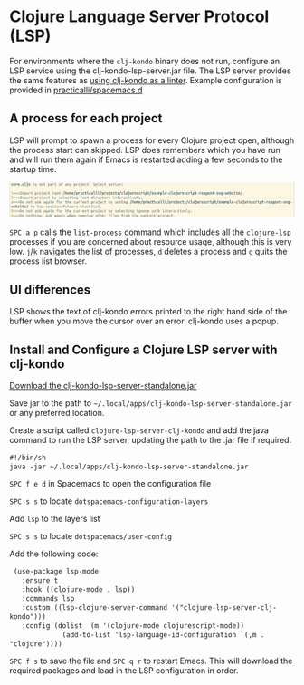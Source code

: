 # Clojure Language Server Protocol (LSP)
For environments where the `clj-kondo` binary does not run, configure an LSP service using the clj-kondo-lsp-server.jar file.  The LSP server provides the same features as [using clj-kondo as a linter](/install-spacemacs/enhance-clojure-experience.md).
Example configuration is provided in [practicalli/spacemacs.d](https://github.com/practicalli/spacemacs.d/)


## A process for each project
LSP will prompt to spawn a process for every Clojure project open, although the process start can skipped. LSP does remembers which you have run and will run them again if Emacs is restarted adding a few seconds to the startup time.

![Spacemacs Clojure LSP import project prompt](/images/spacemacs-clojure-lsp-project-import-prompt.png)

`SPC a p` calls the `list-process` command which includes all the `clojure-lsp` processes if you are concerned about resource usage, although this is very low.  `j`/`k` navigates the list of processes, `d` deletes a process and `q` quits the process list browser.

## UI differences
LSP shows the text of clj-kondo errors printed to the right hand side of the buffer when you move the cursor over an error. clj-kondo uses a popup.


## Install and Configure a Clojure LSP server with clj-kondo
[Download the clj-kondo-lsp-server-standalone.jar](https://github.com/borkdude/clj-kondo/releases/)

Save jar to the path to `~/.local/apps/clj-kondo-lsp-server-standalone.jar` or any preferred location.

Create a script called `clojure-lsp-server-clj-kondo` and add the java command to run the LSP server, updating the path to the .jar file if required.
```shell
#!/bin/sh
java -jar ~/.local/apps/clj-kondo-lsp-server-standalone.jar
```

`SPC f e d` in Spacemacs to open the configuration file

`SPC s s` to locate `dotspacemacs-configuration-layers`

Add `lsp` to the layers list

`SPC s s` to locate `dotspacemacs/user-config`

Add the following code:

```elisp
 (use-package lsp-mode
   :ensure t
   :hook ((clojure-mode . lsp))
   :commands lsp
   :custom ((lsp-clojure-server-command '("clojure-lsp-server-clj-kondo")))
   :config (dolist  (m '(clojure-mode clojurescript-mode))
             (add-to-list 'lsp-language-id-configuration `(,m . "clojure"))))
```

`SPC f s` to save the file and `SPC q r` to restart Emacs.  This will download the required packages and load in the LSP configuration in order.
